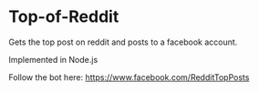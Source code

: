 Top-of-Reddit
=============

Gets the top post on reddit and posts to a facebook account. 

Implemented in Node.js

Follow the bot here: https://www.facebook.com/RedditTopPosts
